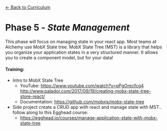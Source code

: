 [← Back to Curriculum](./)

# Phase 5 - *State Management*

This phase will focus on managing state in your react app. Most teams at Alchemy use MobX State tree. MobX State Tree (MST) is a library that helps you organize your application states in a very structured manner. It allows you to create a component model, but for your data!

#### **Training:**
* Intro to MobX State Tree
  * YouTube: https://www.youtube.com/watch?v=pPgOrecfcg4
http://www.palador.com/2017/09/19/creating-mobx-state-tree-store-react/ 
  * Documentation: https://github.com/mobxjs/mobx-state-tree
* Side project create a CRUD app with react and manage state with MST.. follow along to this Egghead course:
  * https://egghead.io/courses/manage-application-state-with-mobx-state-tree
